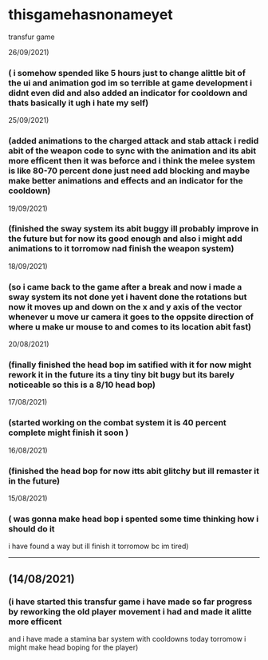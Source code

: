 # thisgamehasnonameyet
 transfur game

26/09/2021)
### ( i somehow spended like  5 hours just to change alittle bit of the ui and animation god im so terrible at game development  i didnt even did and also added an indicator for cooldown and thats basically it  ugh i hate my self)

25/09/2021)
### (added animations to the charged attack and stab attack i  redid abit of the  weapon code to sync with the animation and its abit more efficent then it was beforce  and i think the melee system is like 80-70 percent done just need add blocking and maybe make better animations and effects and an indicator for the cooldown)

19/09/2021)
### (finished the sway system its abit buggy ill probably improve in the future but for now its good enough and also i might add animations to it torromow nad  finish the weapon system)

18/09/2021)
### (so i came back to the game after a break and now i made a sway system  its not done yet i havent done the rotations but now it moves up and down on the x  and y axis  of the vector whenever u move ur camera it goes to the oppsite direction of where u make ur mouse to and   comes to its location abit fast)

20/08/2021)
### (finally finished  the head bop im satified with it for now might rework it in the future its a  tiny tiny bit bugy but its barely noticeable so this is a 8/10 head bop)


17/08/2021)
### (started working on the combat system it is 40 percent complete   might finish it soon )



16/08/2021)
### (finished the head bop for now itts abit glitchy but ill remaster it in the future)


15/08/2021)
### ( was gonna  make head bop i spented some time thinking how i should do it 
i have found a way but ill finish it torromow bc im tired)


___
## (14/08/2021)
### (i have started this transfur game i have made so far progress by reworking the old player movement i had and made it alitte more efficent
and i have made a stamina bar system  with cooldowns today torromow i might make  head boping for the player)
